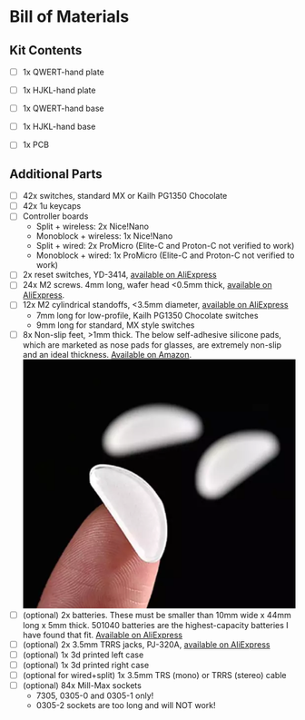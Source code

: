 # Bill of Materials

 

## Kit Contents
- [ ] 1x QWERT-hand plate
- [ ] 1x HJKL-hand plate
- [ ] 1x QWERT-hand base
- [ ] 1x HJKL-hand base
- [ ] 1x PCB



## Additional Parts
- [ ] 42x switches, standard MX or Kailh PG1350 Chocolate
- [ ] 42x 1u keycaps
- [ ] Controller boards
  - Split + wireless: 2x Nice!Nano
  - Monoblock + wireless: 1x Nice!Nano
  - Split + wired: 2x ProMicro (Elite-C and Proton-C not verified to work)
  - Monoblock + wired: 1x ProMicro (Elite-C and Proton-C not verified to work)
- [ ] 2x reset switches, YD-3414, [available on AliExpress](https://www.aliexpress.com/item/33032223116.html)
- [ ] 24x M2 screws. 4mm long, wafer head <0.5mm thick, [available on AliExpress](https://www.aliexpress.com/item/4001149177246.html).
- [ ] 12x M2 cylindrical standoffs, <3.5mm diameter, [available on AliExpress](https://www.aliexpress.com/item/32863484622.html)
  - 7mm long for low-profile, Kailh PG1350 Chocolate switches
  - 9mm long for standard, MX style switches
- [ ] 8x Non-slip feet, >1mm thick. The below self-adhesive silicone pads, which are marketed as nose pads for glasses, are extremely non-slip and an ideal thickness. [Available on Amazon](https://www.amazon.com/Silicone-Adhesive-Non-slip-Eyeglasses-Sunglasses/dp/B072FMC99P/).
![Silicone Nose Pads](/images/bill_of_materials/nose_pads.png)
- [ ] (optional) 2x batteries. These must be smaller than 10mm wide x 44mm long x 5mm thick. 501040 batteries are the highest-capacity batteries I have found that fit. [Available on AliExpress](https://www.aliexpress.com/item/33044275929.html)
- [ ] (optional) 2x 3.5mm TRRS jacks, PJ-320A, [available on AliExpress](https://www.aliexpress.com/item/1005003561859371.html)
- [ ] (optional) 1x 3d printed left case
- [ ] (optional) 1x 3d printed right case
- [ ] (optional for wired+split) 1x 3.5mm TRS (mono) or TRRS (stereo) cable
- [ ] (optional) 84x Mill-Max sockets
  - 7305, 0305-0 and 0305-1 only!
  - 0305-2 sockets are too long and will NOT work!